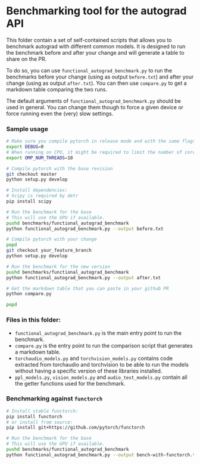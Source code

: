 # Benchmarking tool for the autograd API

This folder contain a set of self-contained scripts that allows you to benchmark autograd with different common models.
It is designed to run the benchmark before and after your change and will generate a table to share on the PR.

To do so, you can use `functional_autograd_benchmark.py` to run the benchmarks before your change (using as output `before.txt`) and after your change (using as output `after.txt`).
You can then use `compare.py` to get a markdown table comparing the two runs.

The default arguments of `functional_autograd_benchmark.py` should be used in general. You can change them though to force a given device or force running even the (very) slow settings.

### Sample usage

```bash
# Make sure you compile pytorch in release mode and with the same flags before/after
export DEBUG=0
# When running on CPU, it might be required to limit the number of cores to avoid oversubscription
export OMP_NUM_THREADS=10

# Compile pytorch with the base revision
git checkout master
python setup.py develop

# Install dependencies:
# Scipy is required by detr
pip install scipy

# Run the benchmark for the base
# This will use the GPU if available.
pushd benchmarks/functional_autograd_benchmark
python functional_autograd_benchmark.py --output before.txt

# Compile pytorch with your change
popd
git checkout your_feature_branch
python setup.py develop

# Run the benchmark for the new version
pushd benchmarks/functional_autograd_benchmark
python functional_autograd_benchmark.py --output after.txt

# Get the markdown table that you can paste in your github PR
python compare.py

popd

```

### Files in this folder:
- `functional_autograd_benchmark.py` is the main entry point to run the benchmark.
- `compare.py` is the entry point to run the comparison script that generates a markdown table.
- `torchaudio_models.py` and `torchvision_models.py`  contains code extracted from torchaudio and torchvision to be able to run the models without having a specific version of these libraries installed.
- `ppl_models.py`, `vision_models.py` and `audio_text_models.py` contain all the getter functions used for the benchmark.


### Benchmarking against `functorch`

```bash
# Install stable functorch:
pip install functorch
# or install from source:
pip install git+https://github.com/pytorch/functorch

# Run the benchmark for the base
# This will use the GPU if available.
pushd benchmarks/functional_autograd_benchmark
python functional_autograd_benchmark.py --output bench-with-functorch.txt
```

